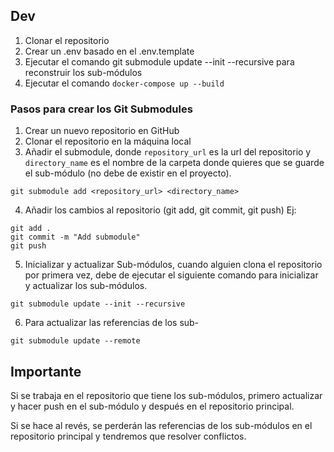 ## Dev
1. Clonar el repositorio
2. Crear un .env basado en el .env.template
3. Ejecutar el comando git submodule update --init --recursive para reconstruir los sub-módulos
4. Ejecutar el comando `docker-compose up --build`

### Pasos para crear los Git Submodules
1. Crear un nuevo repositorio en GitHub
2. Clonar el repositorio en la máquina local
3. Añadir el submodule, donde `repository_url` es la url del repositorio y `directory_name` es el nombre de la carpeta donde quieres que se guarde el sub-módulo (no debe de existir en el proyecto).
```
git submodule add <repository_url> <directory_name>
```
4. Añadir los cambios al repositorio (git add, git commit, git push) Ej:
```
git add .
git commit -m "Add submodule"
git push
```

5. Inicializar y actualizar Sub-módulos, cuando alguien clona el repositorio por primera vez, debe de ejecutar el siguiente comando para inicializar y actualizar los sub-módulos.
```
git submodule update --init --recursive
```
6. Para actualizar las referencias de los sub-
```
git submodule update --remote
```
## Importante
Si se trabaja en el repositorio que tiene los sub-módulos, primero actualizar y hacer push en el sub-módulo y después en el repositorio principal.

Si se hace al revés, se perderán las referencias de los sub-módulos en el repositorio principal y tendremos que resolver conflictos.